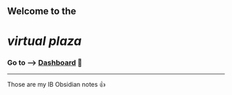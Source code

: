 ## Welcome to the
# *virtual plaza*
### Go to --> [Dashboard](__dashboard.md) 👀
***
Those are my IB Obsidian notes 👍


